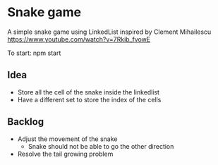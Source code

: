 # Snake game 
A simple snake game using LinkedList inspired by Clement Mihailescu https://www.youtube.com/watch?v=7Rkib_fvowE

To start: npm start

## Idea

- Store all the cell of the snake inside the linkedlist
- Have a different set to store the index of the cells


## Backlog

- Adjust the movement of the snake
    - Snake should not be able to go the other direction
- Resolve the tail growing problem
